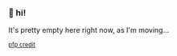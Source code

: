 ### :doughnut: hi!

It's pretty empty here right now, as I'm moving...

<!-- [pfp picrew credit](https://picrew.me/search/creator?crid=196530) -->
<sup>[pfp credit](https://www.reddit.com/r/birding/comments/xlxkej)</sup>
